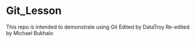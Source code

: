 # Git_Lesson
This repo is intended to demonstrate using Git
Edited by DataTroy
Re-edited by Michael Bukhalo